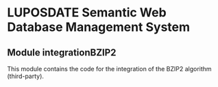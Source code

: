 # LUPOSDATE Semantic Web Database Management System

## Module integrationBZIP2

This module contains the code for the integration of the BZIP2 algorithm (third-party).
